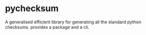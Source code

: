 # pychecksum
A generalised efficient library for generating all the standard python checksums. provides a package and a cli. 
